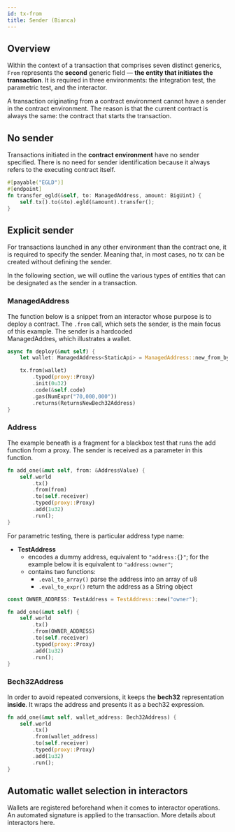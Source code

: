 ```yaml
---
id: tx-from
title: Sender (Bianca)
---
```


[comment]: # (mx-abstract)

## Overview

Within the context of a transaction that comprises seven distinct generics, `From` represents the **second** generic field — **the entity that initiates the transaction**. It is required in three environments: the integration test, the parametric test, and the interactor.

A transaction originating from a contract environment cannot have a sender in the contract environment. The reason is that the current contract is always the same: the contract that starts the transaction.

[comment]: # (mx-context-auto)

## No sender

Transactions initiated in the **contract environment** have no sender specified. There is no need for sender identification because it always refers to the executing contract itself.

```rust title=lib.rs
#[payable("EGLD")]
#[endpoint]
fn transfer_egld(&self, to: ManagedAddress, amount: BigUint) {
    self.tx().to(&to).egld(&amount).transfer();
}
```

[comment]: # (mx-context-auto)

## Explicit sender

For transactions launched in any other environment than the contract one, it is required to specify the sender. Meaning that, in most cases, no tx can be created without defining the sender.

In the following section, we will outline the various types of entities that can be designated as the sender in a transaction.

### ManagedAddress

The function below is a snippet from an interactor whose purpose is to deploy a contract. The `.from` call, which sets the sender, is the main focus of this example. The sender is a hardcoded ManagedAddres, which illustrates a wallet.

```rust title=interact.rs
async fn deploy(&mut self) {
    let wallet: ManagedAddress<StaticApi> = ManagedAddress::new_from_bytes(&[7u8; 32]);

    tx.from(wallet)
        .typed(proxy::Proxy)
        .init(0u32)
        .code(&self.code)
        .gas(NumExpr("70,000,000"))
        .returns(ReturnsNewBech32Address)
}
```

### Address

The example beneath is a fragment for a blackbox test that runs the add function from a proxy. The sender is received as a parameter in this function.
```rust title=blackbox_test.rs
fn add_one(&mut self, from: &AddressValue) {
    self.world
        .tx()
        .from(from)
        .to(self.receiver)
        .typed(proxy::Proxy)
        .add(1u32)
        .run();
}
```

For parametric testing, there is particular address type name:
- **TestAddress**
  - encodes a dummy address, equivalent to `"address:{}"`; for the example below it is equivalent to `"address:owner"`;
  - contains two functions:
    - `.eval_to_array()` parse the address into an array of u8
    - `.eval_to_expr()` return the address as a String object
```rust title=blackbox_test.rs
const OWNER_ADDRESS: TestAddress = TestAddress::new("owner");

fn add_one(&mut self) {
    self.world
        .tx()
        .from(OWNER_ADDRESS)
        .to(self.receiver)
        .typed(proxy::Proxy)
        .add(1u32)
        .run();
}
```
### Bech32Address
In order to avoid repeated conversions, it keeps the **bech32** representation **inside**. It wraps the address and presents it as a bech32 expression.
```rust title=interact.rs
fn add_one(&mut self, wallet_address: Bech32Address) {
    self.world
        .tx()
        .from(wallet_address)
        .to(self.receiver)
        .typed(proxy::Proxy)
        .add(1u32)
        .run();
}
```

## Automatic wallet selection in interactors

Wallets are registered beforehand when it comes to interactor operations. An automated signature is applied to the transaction. More details about interactors here.
